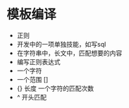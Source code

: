 # 模板编译


- 正则
 - 开发中的一项单独技能，如写sql
 - 在字符串中，长文中，匹配想要的内容
 - 编写正则表达式
  - 一个字符 
  - 一个范围  []
  - {} 长度  一个字符的匹配次数
  - ^ 开头匹配
  